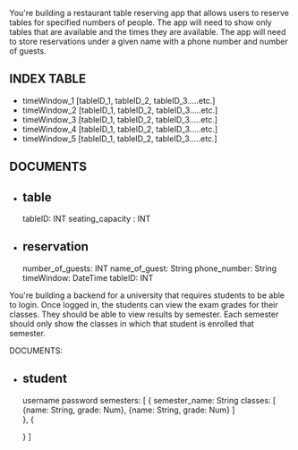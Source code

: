 You're building a restaurant table reserving app that allows users to reserve tables for specified numbers of people. The app will need to show only tables that are available and the times they are available. The app will need to store reservations under a given name with a phone number and number of guests.

INDEX TABLE
-----------
  * timeWindow_1 [tableID_1, tableID_2, tableID_3.....etc.]
  * timeWindow_2 [tableID_1, tableID_2, tableID_3.....etc.]
  * timeWindow_3 [tableID_1, tableID_2, tableID_3.....etc.]
  * timeWindow_4 [tableID_1, tableID_2, tableID_3.....etc.]
  * timeWindow_5 [tableID_1, tableID_2, tableID_3.....etc.]

DOCUMENTS
---------      
  * table
    -----
      tableID: INT
      seating_capacity : INT

  * reservation
    -----------
      number_of_guests: INT
      name_of_guest: String
      phone_number: String
      timeWindow: DateTime
      tableID: INT



You're building a backend for a university that requires students to be able to login. Once logged in, the students can view the exam grades for their classes. They should be able to view results by semester. Each semester should only show the classes in which that student is enrolled that semester.

DOCUMENTS:

  * student
    -------
    username
    password
    semesters: [
      {
        semester_name: String
        classes: [
          {name: String, grade: Num},
          {name: String, grade: Num}
        ]  
      },
      {

      }
    ]





